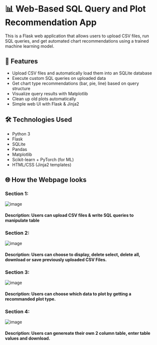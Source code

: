 # 📊 Web-Based SQL Query and Plot Recommendation App

This is a Flask web application that allows users to upload CSV files, run SQL queries, and get automated chart recommendations using a trained machine learning model.

## 🚀 Features

- Upload CSV files and automatically load them into an SQLite database
- Execute custom SQL queries on uploaded data
- Get chart type recommendations (bar, pie, line) based on query structure
- Visualize query results with Matplotlib
- Clean up old plots automatically
- Simple web UI with Flask & Jinja2

## 🛠️ Technologies Used

- Python 3
- Flask
- SQLite
- Pandas
- Matplotlib
- Scikit-learn + PyTorch (for ML)
- HTML/CSS (Jinja2 templates)

## 🌐 How the Webpage looks
### Section 1:
![image](https://github.com/user-attachments/assets/1921f544-1cfa-4303-ad05-4816dbb0d02c)
#### Description: Users can upload CSV files & write SQL queries to manipulate table
### Section 2:
![image](https://github.com/user-attachments/assets/f02ee696-29de-4486-883d-854c8b29d2c7)
#### Description: Users can choose to display, delete select, delete all, download or save previously uploaded CSV Files.
### Section 3:
![image](https://github.com/user-attachments/assets/42b3f9e3-57d2-471e-b5e7-3b0a2a4bedbf)
#### Description: Users can choose which data to plot by getting a recommanded plot type.
### Section 4:
![image](https://github.com/user-attachments/assets/e30d820a-5f2b-4b16-9373-af0924a4078b)
#### Description: Users can genereate their own 2 column table, enter table values and download. 


